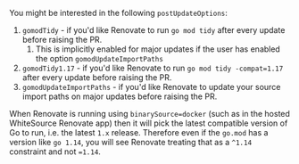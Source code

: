 You might be interested in the following `postUpdateOptions`:

1. `gomodTidy` - if you'd like Renovate to run `go mod tidy` after every update before raising the PR.
   1. This is implicitly enabled for major updates if the user has enabled the option `gomodUpdateImportPaths`
1. `gomodTidy1.17` - if you'd like Renovate to run `go mod tidy -compat=1.17` after every update before raising the PR.
1. `gomodUpdateImportPaths` - if you'd like Renovate to update your source import paths on major updates before raising the PR.

When Renovate is running using `binarySource=docker` (such as in the hosted WhiteSource Renovate app) then it will pick the latest compatible version of Go to run, i.e. the latest `1.x` release.
Therefore even if the `go.mod` has a version like `go 1.14`, you will see Renovate treating that as a `^1.14` constraint and not `=1.14`.
